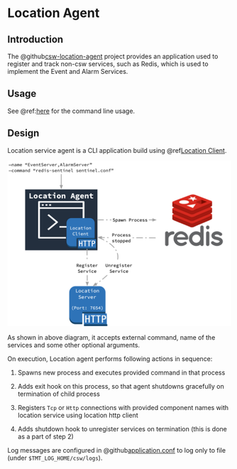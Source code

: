 # Location Agent

## Introduction

The @github[csw-location-agent](/csw-location/csw-location-agent) project provides an application used to register and track non-csw services, such as Redis, which is used to implement the Event and Alarm Services.

## Usage

See @ref:[here](../../apps/cswlocationagent.md) for the command line usage.

## Design

Location service agent is a CLI application build using @ref[Location Client](./location-client.md).

![Location Agent](../../images/locationservice/location-agent.png)

As shown in above diagram, it accepts external command, name of the services and some other optional arguments.

On execution, Location agent performs following actions in sequence:

1. Spawns new process and executes provided command in that process

1. Adds exit hook on this process, so that agent shutdowns gracefully on termination of child process

1. Registers `Tcp` or `Http` connections with provided component names with location service using location http client

1. Adds shutdown hook to unregister services on termination (this is done as a part of step 2)

Log messages are configured in @github[application.conf](/csw-location/csw-location-agent/src/main/resources/application.conf) to log only to file (under `$TMT_LOG_HOME/csw/logs`).
